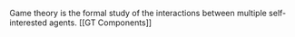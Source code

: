 Game theory is the formal study of the interactions between multiple
self-interested agents.
[[GT Components]]